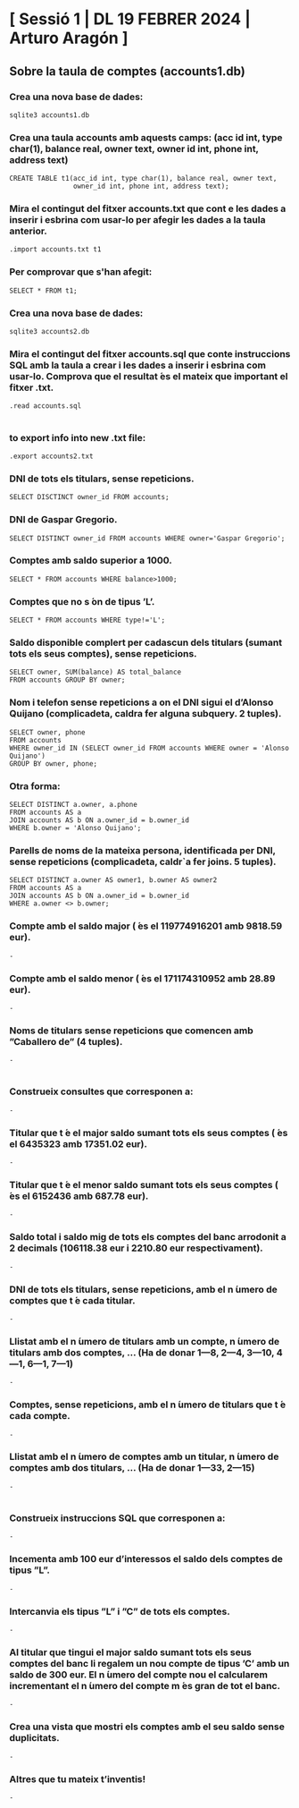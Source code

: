 # [ Sessió 1 | DL 19 FEBRER 2024 | Arturo Aragón ]
## Sobre la taula de comptes (accounts1.db)

### Crea una nova base de dades:
    sqlite3 accounts1.db
### Crea una taula accounts amb aquests camps: (acc id int, type char(1), balance real, owner text, owner id int, phone int, address text)
    CREATE TABLE t1(acc_id int, type char(1), balance real, owner text, 
                    owner_id int, phone int, address text);
### Mira el contingut del fitxer accounts.txt que cont e les dades a inserir i esbrina com usar-lo per afegir les dades a la taula anterior.
    .import accounts.txt t1
### Per comprovar que s'han afegit:
    SELECT * FROM t1;
### Crea una nova base de dades:
    sqlite3 accounts2.db
### Mira el contingut del fitxer accounts.sql que conte instruccions SQL amb la taula a crear i les dades a inserir i esbrina com usar-lo. Comprova que el resultat ́es el mateix que important el fitxer .txt.
    .read accounts.sql

#

### to export info into new .txt file:
    .export accounts2.txt
### DNI de tots els titulars, sense repeticions.
    SELECT DISCTINCT owner_id FROM accounts;
### DNI de Gaspar Gregorio.
    SELECT DISTINCT owner_id FROM accounts WHERE owner='Gaspar Gregorio';
### Comptes amb saldo superior a 1000.
    SELECT * FROM accounts WHERE balance>1000;
### Comptes que no s ́on de tipus ’L’.
    SELECT * FROM accounts WHERE type!='L';
### Saldo disponible complert per cadascun dels titulars (sumant tots els seus comptes), sense repeticions.
    SELECT owner, SUM(balance) AS total_balance
    FROM accounts GROUP BY owner;
### Nom i telefon sense repeticions a on el DNI sigui el d’Alonso Quijano (complicadeta, caldra fer alguna subquery. 2 tuples).
    SELECT owner, phone
    FROM accounts
    WHERE owner_id IN (SELECT owner_id FROM accounts WHERE owner = 'Alonso Quijano')
    GROUP BY owner, phone;
### Otra forma:
    SELECT DISTINCT a.owner, a.phone
    FROM accounts AS a
    JOIN accounts AS b ON a.owner_id = b.owner_id
    WHERE b.owner = 'Alonso Quijano';
### Parells de noms de la mateixa persona, identificada per DNI, sense repeticions (complicadeta, caldr`a fer joins. 5 tuples).
    SELECT DISTINCT a.owner AS owner1, b.owner AS owner2
    FROM accounts AS a
    JOIN accounts AS b ON a.owner_id = b.owner_id
    WHERE a.owner <> b.owner;
### Compte amb el saldo major ( ́es el 119774916201 amb 9818.59 eur).
    -
### Compte amb el saldo menor ( ́es el 171174310952 amb 28.89 eur).
    -
### Noms de titulars sense repeticions que comencen amb ”Caballero de” (4 tuples).
    -
#

### Construeix consultes que corresponen a:
    -
### Titular que t ́e el major saldo sumant tots els seus comptes ( ́es el 6435323 amb 17351.02 eur).
    -
### Titular que t ́e el menor saldo sumant tots els seus comptes ( ́es el 6152436 amb 687.78 eur).
    -
### Saldo total i saldo mig de tots els comptes del banc arrodonit a 2 decimals (106118.38 eur i 2210.80 eur respectivament).
    -
### DNI de tots els titulars, sense repeticions, amb el n ́umero de comptes que t ́e cada titular.
    -
### Llistat amb el n ́umero de titulars amb un compte, n ́umero de titulars amb dos comptes, ... (Ha de donar 1—8, 2—4, 3—10, 4—1, 6—1, 7—1)
    -
### Comptes, sense repeticions, amb el n ́umero de titulars que t ́e cada compte.
    -
### Llistat amb el n ́umero de comptes amb un titular, n ́umero de comptes amb dos titulars, ... (Ha de donar 1—33, 2—15)
    -
#

### Construeix instruccions SQL que corresponen a:
    -
### Incementa amb 100 eur d’interessos el saldo dels comptes de tipus ”L”.
    -
### Intercanvia els tipus ”L” i ”C” de tots els comptes.
    -
### Al titular que tingui el major saldo sumant tots els seus comptes del banc li regalem un nou compte de tipus ’C’ amb un saldo de 300 eur. El n ́umero del compte nou el calcularem incrementant el n ́umero del compte m ́es gran de tot el banc.
    -
### Crea una vista que mostri els comptes amb el seu saldo sense duplicitats.
    -
### Altres que tu mateix t’inventis!
    -